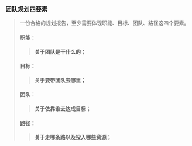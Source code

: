 ### 团队规划四要素
> 一份合格的规划报告，至少需要体现职能、目标、团队、路径这四个要素。
> #### 职能：
> > **关于团队是干什么的；**
> #### 目标：
> > **关于要带团队去哪里；**
> #### 团队：
> > **关于依靠谁去达成目标；**
> #### 路径：
> > **关于走哪条路以及投入哪些资源；**
